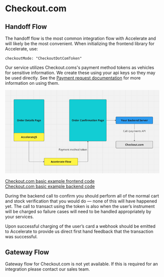 # Checkout.com

## Handoff Flow

The handoff flow is the most common integration flow with Accelerate and will likely be the most convenient. When initializing the frontend library for Accelerate, use:

```
checkoutMode: "CheckoutDotComToken"
```

Our service utilizes Checkout.coms's payment method tokens as vehicles for sensitive information. We create these using your api keys so they may be used directly. See the <a href="https://api-reference.checkout.com/#operation/requestAPaymentOrPayout" target="_parent">Payment request documentation</a> for more information on using them.

![Checkout.com handoff diagram](checkoutdotcom_handoff.png)

<a href="https://github.com/weaccelerateinc/examples/blob/main/stripe-demo/app/test/checkoutdotcom/inline-payment/page.tsx" target="_parent">Checkout.com basic example frontend code</a><br>
<a href="https://github.com/weaccelerateinc/examples/blob/main/stripe-demo/app/api/checkoutdotcom/confirm/route.ts" target="_parent">Checkout.com basic example backend code</a>

During the backend call to confirm you should perform all of the normal cart and stock verification that you would do — none of this will have happened yet. The call to transact using the token is also when the user’s instrument will be charged so failure cases will need to be handled appropriately by your services.

Upon successful charging of the user’s card a webhook should be emitted to Accelerate to provide us direct first hand feedback that the transaction was successful.

## Gateway Flow

Gateway flow for Checkout.com is not yet available. If this is required for an integration please contact our sales team.

